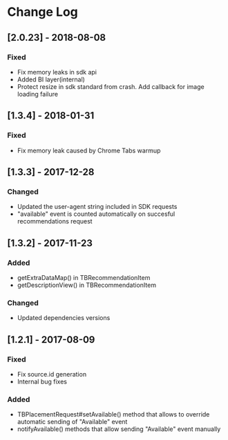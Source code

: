 # Change Log

## [2.0.23] - 2018-08-08
### Fixed
- Fix memory leaks in sdk api
- Added BI layer(internal)
- Protect resize in sdk standard from crash. Add callback for image loading failure

## [1.3.4] - 2018-01-31
### Fixed
- Fix memory leak caused by Chrome Tabs warmup

## [1.3.3] - 2017-12-28
### Changed
- Updated the user-agent string included in SDK requests
- "available" event is counted automatically on succesful recommendations request

## [1.3.2] - 2017-11-23
### Added
- getExtraDataMap() in TBRecommendationItem
- getDescriptionView() in TBRecommendationItem

### Changed
- Updated dependencies versions

## [1.2.1] - 2017-08-09
### Fixed
- Fix source.id generation
- Internal bug fixes
### Added
- TBPlacementRequest#setAvailable() method that allows to override automatic sending of "Available" event
- notifyAvailable() methods that allow sending "Available" event manually 

